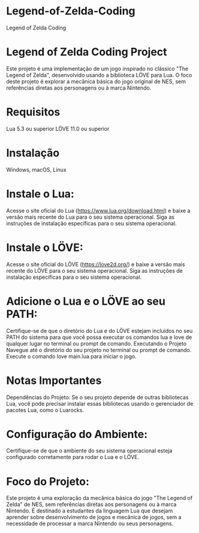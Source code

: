 # Legend-of-Zelda-Coding
Legend of Zelda Coding

# Legend of Zelda Coding Project

Este projeto é uma implementação de um jogo inspirado no clássico "The Legend of Zelda", desenvolvido usando a biblioteca LÖVE para Lua. O foco deste projeto é explorar a mecânica básica do jogo original de NES, sem referências diretas aos personagens ou à marca Nintendo.

# Requisitos

Lua 5.3 ou superior
LÖVE 11.0 ou superior

# Instalação

Windows, macOS, Linux

# Instale o Lua:

Acesse o site oficial do Lua (https://www.lua.org/download.html) e baixe a versão mais recente do Lua para o seu sistema operacional.
Siga as instruções de instalação específicas para o seu sistema operacional.

# Instale o LÖVE:

Acesse o site oficial do LÖVE (https://love2d.org/) e baixe a versão mais recente do LÖVE para o seu sistema operacional.
Siga as instruções de instalação específicas para o seu sistema operacional.

# Adicione o Lua e o LÖVE ao seu PATH:

Certifique-se de que o diretório do Lua e do LÖVE estejam incluídos no seu PATH do sistema para que você possa executar os comandos lua e love de qualquer lugar no terminal ou prompt de comando.
Executando o Projeto
Navegue até o diretório do seu projeto no terminal ou prompt de comando.
Execute o comando love main.lua para iniciar o jogo.

# Notas Importantes

Dependências do Projeto: Se o seu projeto depende de outras bibliotecas Lua, você pode precisar instalar essas bibliotecas usando o gerenciador de pacotes Lua, como o Luarocks.

# Configuração do Ambiente:

 Certifique-se de que o ambiente do seu sistema operacional esteja configurado corretamente para rodar o Lua e o LÖVE.

# Foco do Projeto:

 Este projeto é uma exploração da mecânica básica do jogo "The Legend of Zelda" de NES, sem referências diretas aos personagens ou à marca Nintendo. É destinado a estudantes da linguagem Lua que desejam aprender sobre desenvolvimento de jogos e mecânica de jogos, sem a necessidade de processar a marca Nintendo ou seus personagens.